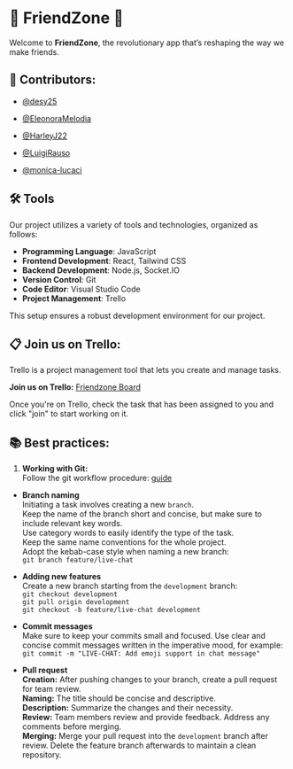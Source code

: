 # 🤝 FriendZone 🤝

Welcome to **FriendZone**, the revolutionary app that’s reshaping the way we make friends.

## 👥 Contributors:

- [@desy25](https://github.com/desy25)

- [@EleonoraMelodia](https://github.com/EleonoraMelodia)

- [@HarleyJ22](https://github.com/HarleyJ22)

- [@LuigiRauso](https://github.com/LuigiRauso)

- [@monica-lucaci](https://github.com/monica-lucaci)

## 🛠️ Tools

Our project utilizes a variety of tools and technologies, organized as follows:

- **Programming Language**: JavaScript
- **Frontend Development**: React, Tailwind CSS
- **Backend Development**: Node.js, Socket.IO
- **Version Control**: Git
- **Code Editor**: Visual Studio Code
- **Project Management**: Trello

This setup ensures a robust development environment for our project.
## 📋 Join us on Trello:

Trello is a project management tool that lets you create and manage tasks.

**Join us on Trello:** [Friendzone Board](https://trello.com/b/qnmEXJ5Q/friendzone)

Once you're on Trello, check the task that has been assigned to you and click "join" to start working on it.

## 📚 Best practices:

1. **Working with Git:**  
   Follow the git workflow procedure: [guide](https://www.atlassian.com/it/git/tutorials/comparing-workflows/gitflow-workflow)

- **Branch naming**  
  Initiating a task involves creating a new `branch`.  
  Keep the name of the branch short and concise, but make sure to include relevant key words.  
  Use category words to easily identify the type of the task.  
  Keep the same name conventions for the whole project.  
  Adopt the kebab-case style when naming a new branch:  
  `git branch feature/live-chat`

- **Adding new features**  
  Create a new branch starting from the `development` branch:  
  `git checkout development`  
  `git pull origin development`  
  `git checkout -b feature/live-chat development`

- **Commit messages**  
  Make sure to keep your commits small and focused. Use clear and concise commit messages written in the imperative mood, for example:  
  `git commit -m "LIVE-CHAT: Add emoji support in chat message"`

- **Pull request**  
  **Creation:** After pushing changes to your branch, create a pull request for team review.  
  **Naming:** The title should be concise and descriptive.  
  **Description:** Summarize the changes and their necessity.  
  **Review:** Team members review and provide feedback. Address any comments before merging.  
  **Merging:** Merge your pull request into the `development` branch after review. Delete the feature branch afterwards to maintain a clean repository.
